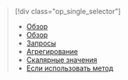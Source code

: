 > [!div class="op_single_selector"]
> * [Обзор](../articles/application-insights/app-analytics.md)
> * [Обзор](../articles/application-insights/app-analytics-tour.md)
> * [Запросы](../articles/application-insights/app-analytics-queries.md)
> * [Агрегирование](../articles/application-insights/app-analytics-aggregations.md)
> * [Скалярные значения](../articles/application-insights/app-analytics-scalars.md)
> * [Если использовать метод](../articles/application-insights/app-analytics-using.md)
> 
> 

<!---HONumber=AcomDC_0330_2016-->